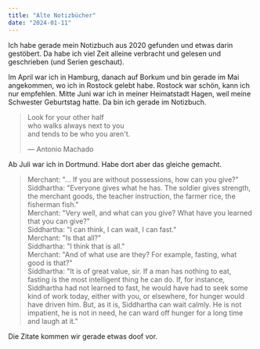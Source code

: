 ```yaml
---
title: "Alte Notizbücher"
date: "2024-01-11"
---
```


Ich habe gerade mein Notizbuch aus 2020 gefunden und etwas darin gestöbert. Da habe ich viel Zeit alleine verbracht und gelesen und geschrieben (und Serien geschaut).

Im April war ich in Hamburg, danach auf Borkum und bin gerade im Mai angekommen, wo ich in Rostock gelebt habe. Rostock war schön, kann ich nur empfehlen. Mitte Juni war ich in meiner Heimatstadt Hagen, weil meine Schwester Geburtstag hatte. Da bin ich gerade im Notizbuch.

> Look for your other half  
> who walks always next to you  
> and tends to be who you aren't.
>
> — Antonio Machado

Ab Juli war ich in Dortmund. Habe dort aber das gleiche gemacht.

> Merchant: "... If you are without possessions, how can you give?"  
> Siddhartha: "Everyone gives what he has. The soldier gives strength, the merchant goods, the teacher instruction, the farmer rice, the fisherman fish."  
> Merchant: "Very well, and what can you give? What have you learned that you can give?"  
> Siddhartha: "I can think, I can wait, I can fast."  
> Merchant: "Is that all?"  
> Siddhartha: "I think that is all."  
> Merchant: "And of what use are they? For example, fasting, what good is that?"  
> Siddhartha: "It is of great value, sir. If a man has nothing to eat, fasting is the most intelligent thing he can do. If, for instance, Siddhartha had not learned to fast, he would have had to seek some kind of work today, either with you, or elsewhere, for hunger would have driven him. But, as it is, Siddhartha can wait calmly. He is not impatient, he is not in need, he can ward off hunger for a long time and laugh at it."

Die Zitate kommen wir gerade etwas doof vor.
